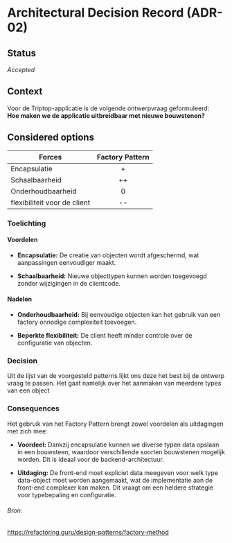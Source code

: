 # Architectural Decision Record (ADR-02)

## Status

_Accepted_
## Context

Voor de Triptop-applicatie is de volgende ontwerpvraag geformuleerd:  
**Hoe maken we de applicatie uitbreidbaar met nieuwe bouwstenen?**

## Considered options

| **Forces**                   | Factory Pattern |
| ---------------------------- | :-------------: |
| Encapsulatie                 |        +        |
| Schaalbaarheid               |       ++        |
| Onderhoudbaarheid            |        0        |
| flexibiliteit voor de client |       --        |
### Toelichting

#### Voordelen

- **Encapsulatie:** De creatie van objecten wordt afgeschermd, wat aanpassingen eenvoudiger maakt.

- **Schaalbaarheid:** Nieuwe objecttypen kunnen worden toegevoegd zonder wijzigingen in de clientcode.

#### Nadelen

- **Onderhoudbaarheid:** Bij eenvoudige objecten kan het gebruik van een factory onnodige complexiteit toevoegen.

- **Beperkte flexibiliteit:** De client heeft minder controle over de configuratie van objecten.

### Decision
Uit de lijst van de voorgesteld patterns lijkt ons deze het best bij de ontwerp vraag te passen. Het gaat namelijk over het aanmaken van meerdere types van een object
### Consequences
Het gebruik van het Factory Pattern brengt zowel voordelen als uitdagingen met zich mee:

- **Voordeel:** Dankzij encapsulatie kunnen we diverse typen data opslaan in een bouwsteen, waardoor verschillende soorten bouwstenen mogelijk worden. Dit is ideaal voor de backend-architectuur.

- **Uitdaging:** De front-end moet expliciet data meegeven voor welk type data-object moet worden aangemaakt, wat de implementatie aan de front-end complexer kan maken. Dit vraagt om een heldere strategie voor typebepaling en configuratie.

###### Bron:
https://refactoring.guru/design-patterns/factory-method
  
